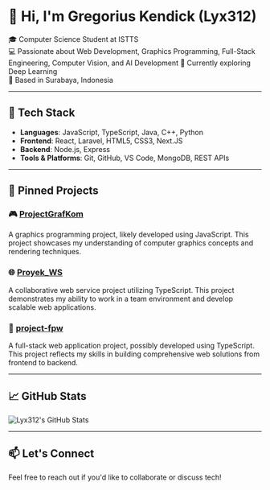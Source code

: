 # 👋 Hi, I'm Gregorius Kendick (Lyx312)

🎓 Computer Science Student at ISTTS  
💻 Passionate about Web Development, Graphics Programming, Full-Stack Engineering, Computer Vision, and AI Development
🌱 Currently exploring Deep Learning  
📍 Based in Surabaya, Indonesia

---

## 🧰 Tech Stack

- **Languages**: JavaScript, TypeScript, Java, C++, Python
- **Frontend**: React, Laravel, HTML5, CSS3, Next.JS
- **Backend**: Node.js, Express
- **Tools & Platforms**: Git, GitHub, VS Code, MongoDB, REST APIs

---

## 📌 Pinned Projects

### 🎮 [ProjectGrafKom](https://github.com/Lyx312/ProjectGrafKom)
A graphics programming project, likely developed using JavaScript. This project showcases my understanding of computer graphics concepts and rendering techniques.

### 🌐 [Proyek_WS](https://github.com/mcpe500/Proyek_WS)
A collaborative web service project utilizing TypeScript. This project demonstrates my ability to work in a team environment and develop scalable web applications.

### 🧪 [project-fpw](https://github.com/Lyx312/project-fpw)
A full-stack web application project, possibly developed using TypeScript. This project reflects my skills in building comprehensive web solutions from frontend to backend.

---

## 📈 GitHub Stats

![Lyx312's GitHub Stats](https://github-readme-stats.vercel.app/api?username=Lyx312&show_icons=true&theme=radical)

---

## 📫 Let's Connect

Feel free to reach out if you'd like to collaborate or discuss tech!

